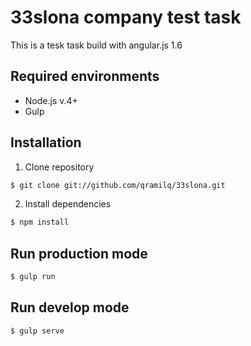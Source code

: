 # 33slona company test task
This is a tesk task build with angular.js 1.6

## Required environments
- Node.js v.4+
- Gulp

## Installation
1) Clone repository
```bash
$ git clone git://github.com/qramilq/33slona.git
```
2) Install dependencies
```bash
$ npm install
```
## Run production mode
```bash
$ gulp run
```
## Run develop mode
```bash
$ gulp serve
```